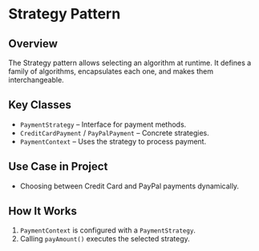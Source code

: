 # Strategy Pattern

## Overview
The Strategy pattern allows selecting an algorithm at runtime. It defines a family of algorithms, encapsulates each one, and makes them interchangeable.

## Key Classes
- `PaymentStrategy` – Interface for payment methods.
- `CreditCardPayment` / `PayPalPayment` – Concrete strategies.
- `PaymentContext` – Uses the strategy to process payment.

## Use Case in Project
- Choosing between Credit Card and PayPal payments dynamically.

## How It Works
1. `PaymentContext` is configured with a `PaymentStrategy`.
2. Calling `payAmount()` executes the selected strategy.
